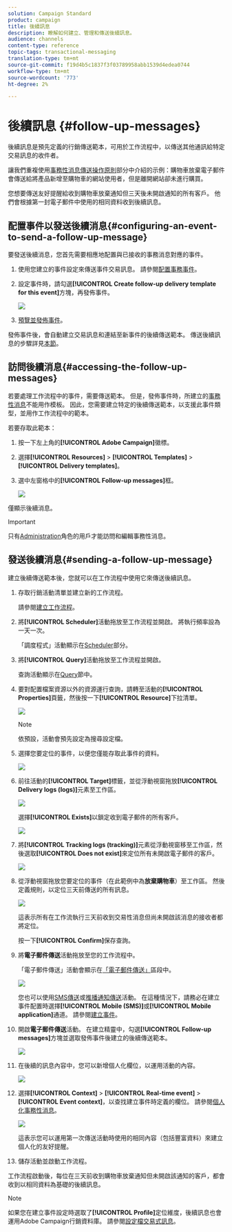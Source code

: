 ```yaml
---
solution: Campaign Standard
product: campaign
title: 後續訊息
description: 瞭解如何建立、管理和傳送後續訊息。
audience: channels
content-type: reference
topic-tags: transactional-messaging
translation-type: tm+mt
source-git-commit: f19d4b5c1837f3f03789958abb1539d4edea0744
workflow-type: tm+mt
source-wordcount: '773'
ht-degree: 2%

---
```



# 後續訊息 {#follow-up-messages}

後續訊息是預先定義的行銷傳送範本，可用於工作流程中，以傳送其他通訊給特定交易訊息的收件者。

讓我們重複使用[事務性消息傳送操作原則](../../channels/using/getting-started-with-transactional-msg.md#transactional-messaging-operating-principle)部分中介紹的示例：購物車放棄電子郵件會傳送給將產品新增至購物車的網站使用者，但是離開網站卻未進行購買。

您想要傳送友好提醒給收到購物車放棄通知但三天後未開啟通知的所有客戶。 他們會根據第一封電子郵件中使用的相同資料收到後續訊息。

## 配置事件以發送後續消息{#configuring-an-event-to-send-a-follow-up-message}

要發送後續消息，您首先需要相應地配置與已接收的事務消息對應的事件。

1. 使用您建立的事件設定來傳送事件交易訊息。 請參閱[配置事務事件](../../channels/using/configuring-transactional-event.md)。
1. 設定事件時，請勾選&#x200B;**[!UICONTROL Create follow-up delivery template for this event]**&#x200B;方塊，再發佈事件。

   ![](assets/message-center_follow-up-checkbox.png)

1. [預覽並發佈事件](../../channels/using/publishing-transactional-event.md#previewing-and-publishing-the-event)。

發佈事件後，會自動建立交易訊息和連結至新事件的後續傳送範本。 傳送後續訊息的步驟詳見[本節](#sending-a-follow-up-message)。

## 訪問後續消息{#accessing-the-follow-up-messages}

若要處理工作流程中的事件，需要傳送範本。 但是，發佈事件時，所建立的[事務性消息](../../channels/using/editing-transactional-message.md)不能用作模板。 因此，您需要建立特定的後續傳送範本，以支援此事件類型，並用作工作流程中的範本。

若要存取此範本：

1. 按一下左上角的&#x200B;**[!UICONTROL Adobe Campaign]**&#x200B;徽標。
1. 選擇&#x200B;**[!UICONTROL Resources]** > **[!UICONTROL Templates]** > **[!UICONTROL Delivery templates]**。
1. 選中左窗格中的&#x200B;**[!UICONTROL Follow-up messages]**&#x200B;框。

   ![](assets/message-center_follow-up-search.png)

僅顯示後續消息。

>[!IMPORTANT]
>
>只有[Administration](../../administration/using/users-management.md#functional-administrators)角色的用戶才能訪問和編輯事務性消息。

## 發送後續消息{#sending-a-follow-up-message}

建立後續傳送範本後，您就可以在工作流程中使用它來傳送後續訊息。

<!--You need to set up a workflow targeting the event corresponding to the transactional message that was already received.-->

1. 存取行銷活動清單並建立新的工作流程。

   請參閱[建立工作流程](../../automating/using/building-a-workflow.md#creating-a-workflow)。

1. 將&#x200B;**[!UICONTROL Scheduler]**&#x200B;活動拖放至工作流程並開啟。 將執行頻率設為一天一次。

   「調度程式」活動顯示在[Scheduler](../../automating/using/scheduler.md)部分。

1. 將&#x200B;**[!UICONTROL Query]**&#x200B;活動拖放至工作流程並開啟。

   查詢活動顯示在[Query](../../automating/using/query.md)節中。

1. 要對配置檔案資源以外的資源運行查詢，請轉至活動的&#x200B;**[!UICONTROL Properties]**&#x200B;頁籤，然後按一下&#x200B;**[!UICONTROL Resource]**&#x200B;下拉清單。

   ![](assets/message-center_follow-up-query-properties.png)

   >[!NOTE]
   >
   >依預設，活動會預先設定為搜尋設定檔。

1. 選擇您要定位的事件，以便您僅能存取此事件的資料。

   ![](assets/message-center_follow-up-query-resource.png)

1. 前往活動的&#x200B;**[!UICONTROL Target]**&#x200B;標籤，並從浮動視窗拖放&#x200B;**[!UICONTROL Delivery logs (logs)]**&#x200B;元素至工作區。

   ![](assets/message-center_follow-up-delivery-logs.png)

   選擇&#x200B;**[!UICONTROL Exists]**&#x200B;以鎖定收到電子郵件的所有客戶。

   ![](assets/message-center_follow-up-delivery-logs-exists.png)

1. 將&#x200B;**[!UICONTROL Tracking logs (tracking)]**&#x200B;元素從浮動視窗移至工作區，然後選取&#x200B;**[!UICONTROL Does not exist]**&#x200B;來定位所有未開啟電子郵件的客戶。

   ![](assets/message-center_follow-up-delivery-and-tracking-logs.png)

1. 從浮動視窗拖放您要定位的事件（在此範例中為&#x200B;**放棄購物車**）至工作區。 然後定義規則，以定位三天前傳送的所有訊息。

   ![](assets/message-center_follow-up-created.png)

   這表示所有在工作流執行三天前收到交易性消息但尚未開啟該消息的接收者都將定位。

   按一下&#x200B;**[!UICONTROL Confirm]**&#x200B;保存查詢。

1. 將&#x200B;**電子郵件傳送**&#x200B;活動拖放至您的工作流程中。

   「電子郵件傳送」活動會顯示在[「電子郵件傳送」](../../automating/using/email-delivery.md)區段中。

   ![](assets/message-center_follow-up-workflow.png)

   您也可以使用[SMS傳送](../../automating/using/sms-delivery.md)或[推播通知傳送](../../automating/using/push-notification-delivery.md)活動。 在這種情況下，請務必在建立事件配置時選擇&#x200B;**[!UICONTROL Mobile (SMS)]**&#x200B;或&#x200B;**[!UICONTROL Mobile application]**&#x200B;通道。 請參閱[建立事件](../../channels/using/configuring-transactional-event.md#creating-an-event)。

1. 開啟&#x200B;**電子郵件傳送**&#x200B;活動。 在建立精靈中，勾選&#x200B;**[!UICONTROL Follow-up messages]**&#x200B;方塊並選取發佈事件後建立的後續傳送範本。

   ![](assets/message-center_follow-up-template.png)

1. 在後續的訊息內容中，您可以新增個人化欄位，以運用活動的內容。

   ![](assets/message-center_follow-up-content.png)

1. 選擇&#x200B;**[!UICONTROL Context]** > **[!UICONTROL Real-time event]** > **[!UICONTROL Event context]**，以查找建立事件時定義的欄位。 請參閱[個人化事務性消息](../../channels/using/editing-transactional-message.md#personalizing-a-transactional-message)。

   ![](assets/message-center_follow-up-personalization.png)

   這表示您可以運用第一次傳送活動時使用的相同內容（包括豐富資料）來建立個人化的友好提醒。

1. 儲存活動並啟動工作流程。

工作流程啟動後，每位在三天前收到購物車放棄通知但未開啟該通知的客戶，都會收到以相同資料為基礎的後續訊息。

>[!NOTE]
>
>如果您在建立事件設定時選取了&#x200B;**[!UICONTROL Profile]**&#x200B;定位維度，後續訊息也會運用Adobe Campaign行銷資料庫。 請參閱[設定檔交易式訊息](../../channels/using/editing-transactional-message.md#profile-transactional-message-specificities)。
